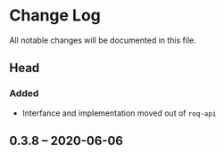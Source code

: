 # Change Log

All notable changes will be documented in this file.

## Head

### Added

* Interfance and implementation moved out of `roq-api`

## 0.3.8 &ndash; 2020-06-06
